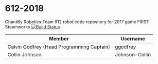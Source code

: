 # 612-2018
Chantilly Robotics Team 612 robot code repository for 2017 game FIRST Steamworks [![Build Status](https://travis-ci.org/Team612/612-2017.svg?branch=master)](https://travis-ci.org/Team612/612-2017)

|Member                                   |Username         |
|-----------------------------------------|-----------------|
|Calvin Godfrey (Head Programming Captain)            |ggodfrey         |
|Collin Johnson                           |Johnson-Collin|
